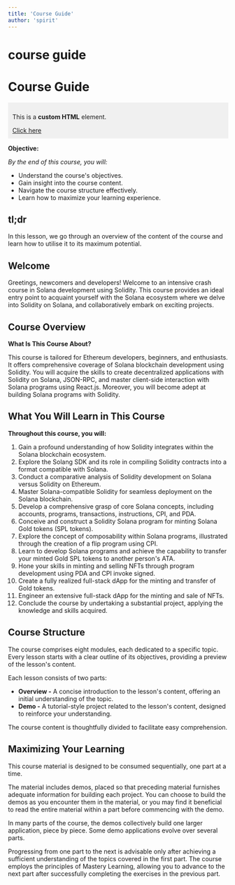 ```yaml
---
title: 'Course Guide'
author: 'spirit'
---
```



# course guide

# **Course Guide**

<div style="background-color: #f0f0f0; padding: 10px;">
  <p>This is a <strong>custom HTML</strong> element.</p>
  <a href="https://example.com">Click here</a>
</div>

**Objective:**

*By the end of this course, you will:*

- Understand the course's objectives.
- Gain insight into the course content.
- Navigate the course structure effectively.
- Learn how to maximize your learning experience.

## tl;dr

In this lesson, we go through an overview of the content of the course and learn how to utilise it to its maximum potential.

## **Welcome**

Greetings, newcomers and developers! Welcome to an intensive crash course in Solana development using Solidity. This course provides an ideal entry point to acquaint yourself with the Solana ecosystem where we delve into Solidity on Solana, and collaboratively embark on exciting projects.

## **Course Overview**

**What Is This Course About?**

This course is tailored for Ethereum developers, beginners, and enthusiasts. It offers comprehensive coverage of Solana blockchain development using Solidity. You will acquire the skills to create decentralized applications with Solidity on Solana, JSON-RPC, and master client-side interaction with Solana programs using React.js. Moreover, you will become adept at building Solana programs with Solidity.

## **What You Will Learn in This Course**

**Throughout this course, you will:**

1. Gain a profound understanding of how Solidity integrates within the Solana blockchain ecosystem.
2. Explore the Solang SDK and its role in compiling Solidity contracts into a format compatible with Solana.
3. Conduct a comparative analysis of Solidity development on Solana versus Solidity on Ethereum.
4. Master Solana-compatible Solidity for seamless deployment on the Solana blockchain.
5. Develop a comprehensive grasp of core Solana concepts, including accounts, programs, transactions, instructions, CPI, and PDA.
6. Conceive and construct a Solidity Solana program for minting Solana Gold tokens (SPL tokens).
7. Explore the concept of composability within Solana programs, illustrated through the creation of a flip program using CPI.
8. Learn to develop Solana programs and achieve the capability to transfer your minted Gold SPL tokens to another person's ATA.
9. Hone your skills in minting and selling NFTs through program development using PDA and CPI invoke signed.
10. Create a fully realized full-stack dApp for the minting and transfer of Gold tokens.
11. Engineer an extensive full-stack dApp for the minting and sale of NFTs.
12. Conclude the course by undertaking a substantial project, applying the knowledge and skills acquired.

## **Course Structure**

The course comprises eight modules, each dedicated to a specific topic. Every lesson starts with a clear outline of its objectives, providing a preview of the lesson's content.

Each lesson consists of two parts:

- **Overview -** A concise introduction to the lesson's content, offering an initial understanding of the topic.
- **Demo -** A tutorial-style project related to the lesson's content, designed to reinforce your understanding.

The course content is thoughtfully divided to facilitate easy comprehension.

## **Maximizing Your Learning**

This course material is designed to be consumed sequentially, one part at a time.

The material includes demos, placed so that preceding material furnishes adequate information for building each project. You can choose to build the demos as you encounter them in the material, or you may find it beneficial to read the entire material within a part before commencing with the demo.

In many parts of the course, the demos collectively build one larger application, piece by piece. Some demo applications evolve over several parts.

Progressing from one part to the next is advisable only after achieving a sufficient understanding of the topics covered in the first part. The course employs the principles of Mastery Learning, allowing you to advance to the next part after successfully completing the exercises in the previous part.